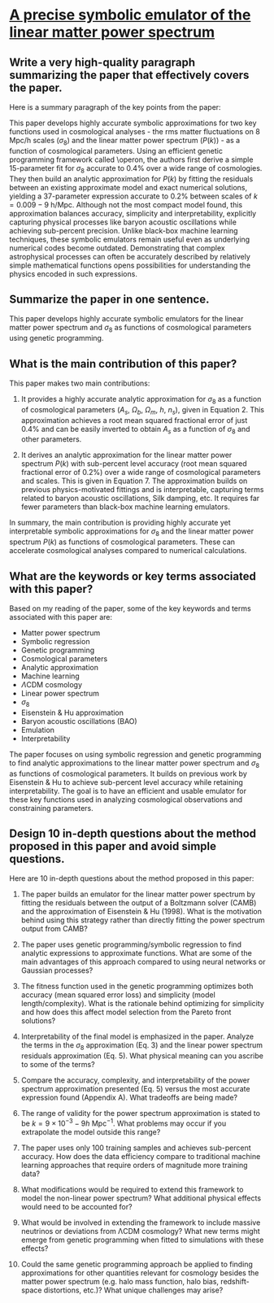 # [A precise symbolic emulator of the linear matter power spectrum](https://arxiv.org/abs/2311.15865)

## Write a very high-quality paragraph summarizing the paper that effectively covers the paper.

 Here is a summary paragraph of the key points from the paper:

This paper develops highly accurate symbolic approximations for two key functions used in cosmological analyses - the rms matter fluctuations on 8 Mpc/h scales ($\sigma_8$) and the linear matter power spectrum ($P(k)$) - as a function of cosmological parameters. Using an efficient genetic programming framework called \operon, the authors first derive a simple 15-parameter fit for $\sigma_8$ accurate to 0.4\% over a wide range of cosmologies. They then build an analytic approximation for $P(k)$ by fitting the residuals between an existing approximate model and exact numerical solutions, yielding a 37-parameter expression accurate to 0.2\% between scales of $k=0.009-9$ h/Mpc. Although not the most compact model found, this approximation balances accuracy, simplicity and interpretability, explicitly capturing physical processes like baryon acoustic oscillations while achieving sub-percent precision. Unlike black-box machine learning techniques, these symbolic emulators remain useful even as underlying numerical codes become outdated. Demonstrating that complex astrophysical processes can often be accurately described by relatively simple mathematical functions opens possibilities for understanding the physics encoded in such expressions.


## Summarize the paper in one sentence.

 This paper develops highly accurate symbolic emulators for the linear matter power spectrum and $\sigma_8$ as functions of cosmological parameters using genetic programming.


## What is the main contribution of this paper?

 This paper makes two main contributions:

1. It provides a highly accurate analytic approximation for $\sigma_8$ as a function of cosmological parameters ($A_s$, $\Omega_b$, $\Omega_m$, $h$, $n_s$), given in Equation 2. This approximation achieves a root mean squared fractional error of just 0.4% and can be easily inverted to obtain $A_s$ as a function of $\sigma_8$ and other parameters. 

2. It derives an analytic approximation for the linear matter power spectrum $P(k)$ with sub-percent level accuracy (root mean squared fractional error of 0.2%) over a wide range of cosmological parameters and scales. This is given in Equation 7. The approximation builds on previous physics-motivated fittings and is interpretable, capturing terms related to baryon acoustic oscillations, Silk damping, etc. It requires far fewer parameters than black-box machine learning emulators.

In summary, the main contribution is providing highly accurate yet interpretable symbolic approximations for $\sigma_8$ and the linear matter power spectrum $P(k)$ as functions of cosmological parameters. These can accelerate cosmological analyses compared to numerical calculations.


## What are the keywords or key terms associated with this paper?

 Based on my reading of the paper, some of the key keywords and terms associated with this paper are:

- Matter power spectrum
- Symbolic regression
- Genetic programming
- Cosmological parameters
- Analytic approximation
- Machine learning
- $\Lambda$CDM cosmology
- Linear power spectrum
- $\sigma_8$
- Eisenstein & Hu approximation
- Baryon acoustic oscillations (BAO)
- Emulation
- Interpretability

The paper focuses on using symbolic regression and genetic programming to find analytic approximations to the linear matter power spectrum and $\sigma_8$ as functions of cosmological parameters. It builds on previous work by Eisenstein & Hu to achieve sub-percent level accuracy while retaining interpretability. The goal is to have an efficient and usable emulator for these key functions used in analyzing cosmological observations and constraining parameters.


## Design 10 in-depth questions about the method proposed in this paper and avoid simple questions.

 Here are 10 in-depth questions about the method proposed in this paper:

1) The paper builds an emulator for the linear matter power spectrum by fitting the residuals between the output of a Boltzmann solver (CAMB) and the approximation of Eisenstein & Hu (1998). What is the motivation behind using this strategy rather than directly fitting the power spectrum output from CAMB?

2) The paper uses genetic programming/symbolic regression to find analytic expressions to approximate functions. What are some of the main advantages of this approach compared to using neural networks or Gaussian processes?

3) The fitness function used in the genetic programming optimizes both accuracy (mean squared error loss) and simplicity (model length/complexity). What is the rationale behind optimizing for simplicity and how does this affect model selection from the Pareto front solutions?

4) Interpretability of the final model is emphasized in the paper. Analyze the terms in the $\sigma_8$ approximation (Eq. 3) and the linear power spectrum residuals approximation (Eq. 5). What physical meaning can you ascribe to some of the terms? 

5) Compare the accuracy, complexity, and interpretability of the power spectrum approximation presented (Eq. 5) versus the most accurate expression found (Appendix A). What tradeoffs are being made?

6) The range of validity for the power spectrum approximation is stated to be $k = 9×10^{−3} - 9 h$ Mpc$^{−1}$. What problems may occur if you extrapolate the model outside this range?

7) The paper uses only 100 training samples and achieves sub-percent accuracy. How does the data efficiency compare to traditional machine learning approaches that require orders of magnitude more training data?

8) What modifications would be required to extend this framework to model the non-linear power spectrum? What additional physical effects would need to be accounted for?

9) What would be involved in extending the framework to include massive neutrinos or deviations from ΛCDM cosmology? What new terms might emerge from genetic programming when fitted to simulations with these effects?

10) Could the same genetic programming approach be applied to finding approximations for other quantities relevant for cosmology besides the matter power spectrum (e.g. halo mass function, halo bias, redshift-space distortions, etc.)? What unique challenges may arise?
